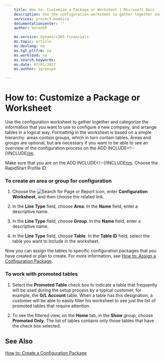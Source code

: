 ```yaml
---
    title: How to: Customize a Package or Worksheet | Microsoft Docs
    description: Use the configuration worksheet to gather together and categorize the information that you want to use to configure a new company, and arrange tables in a logical way. Formatting in the worksheet is based on a simple hierarchy: areas contain groups, which in turn contain tables. Areas and groups are optional, but are necessary if you want to be able to see an overview of the configuration process on the ADD INCLUDE<!--[!INCLUDE[rim](../../includes/how-to-use-the-rapidstart-services-role-center-to-track-progress.md).
    services: project-madeira
    documentationcenter: ''
    author: SorenGP

    ms.service: dynamics365-financials
    ms.topic: article
    ms.devlang: na
    ms.tgt_pltfrm: na
    ms.workload: na
    ms.search.keywords:
    ms.date: 07/01/2017
    ms.author: sgroespe

---
```

# How to: Customize a Package or Worksheet
Use the configuration worksheet to gather together and categorize the information that you want to use to configure a new company, and arrange tables in a logical way. Formatting in the worksheet is based on a simple hierarchy: areas contain groups, which in turn contain tables. Areas and groups are optional, but are necessary if you want to be able to see an overview of the configuration process on the ADD INCLUDE<!--[!INCLUDE[rim](../../includes/how-to-use-the-rapidstart-services-role-center-to-track-progress.md).  
  
 Make sure that you are on the ADD INCLUDE<!--[!INCLUDE[rim](../../includes/how-to-change-role-centers.md). Choose the RapidStart Profile ID.  
  
### To create an area or group for configuration  
  
1.  Choose the ![Search for Page or Report](media/ui-search/search_small.png "Search for Page or Report icon") icon, enter **Configuration Worksheet**, and then choose the related link.  
  
2.  In the **Line Type** field, choose **Area**. In the **Name** field, enter a descriptive name.  
  
3.  In the **Line Type** field, choose **Group**. In the **Name** field, enter a descriptive name.  
  
4.  In the **Line Type** field, choose **Table**. In the **Table ID** field, select the table you want to include in the worksheet.  
  
 Now you can assign the tables to specific configuration packages that you have created or plan to create. For more information, see [How to: Assign a Configuration Package](../how-to-assign-a-configuration-package.md).  
  
### To work with promoted tables  
  
1.  Select the **Promoted Table** check box to indicate a table that frequently will be used during the setup process by a typical customer, for example, the **G/L Account** table. When a table has this designation, a customer will be able to easily filter his worksheet to see just the list of promoted tables that require attention.  
  
2.  To see the filtered view, on the **Home** tab, in the **Show** group, choose **Promoted Only**. The list of tables contains only those tables that have the check box selected.  
  
## See Also  
 [How to: Create a Configuration Package](../how-to-create-a-configuration-package.md)